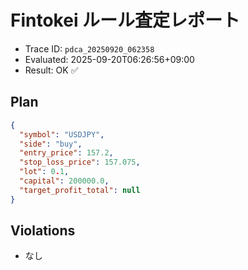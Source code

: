 # Fintokei ルール査定レポート
- Trace ID: `pdca_20250920_062358`
- Evaluated: 2025-09-20T06:26:56+09:00
- Result: OK ✅

## Plan
```json
{
  "symbol": "USDJPY",
  "side": "buy",
  "entry_price": 157.2,
  "stop_loss_price": 157.075,
  "lot": 0.1,
  "capital": 200000.0,
  "target_profit_total": null
}
```

## Violations
- なし
